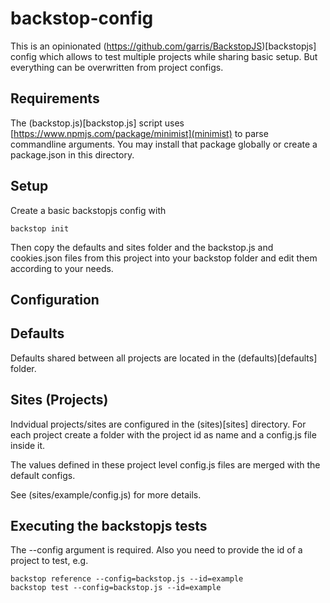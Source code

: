 # backstop-config

This is an opinionated (https://github.com/garris/BackstopJS)[backstopjs] config which allows to test multiple
projects while sharing basic setup. But everything can be overwritten from project configs.

## Requirements

The (backstop.js)[backstop.js] script uses [https://www.npmjs.com/package/minimist](minimist) to parse commandline
arguments. You may install that package globally or create a package.json in this directory. 

## Setup

Create a basic backstopjs config with

```shell
backstop init
```

Then copy the defaults and sites folder and the backstop.js and cookies.json files from this project into your
backstop folder and edit them according to your needs.

## Configuration

## Defaults

Defaults shared between all projects are located in the (defaults)[defaults] folder.

## Sites (Projects)

Indvidual projects/sites are configured in the (sites)[sites] directory. For each project create a folder with the
project id as name and a config.js file inside it.

The values defined in these project level config.js files are merged with the default configs.

See (sites/example/config.js) for more details.

## Executing the backstopjs tests

The --config argument is required.
Also you need to provide the id of a project to test, e.g.

```shell
backstop reference --config=backstop.js --id=example
backstop test --config=backstop.js --id=example
```

